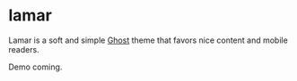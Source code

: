 # lamar

Lamar is a soft and simple [Ghost](http://ghost.org) theme that favors nice content and mobile readers.

Demo coming.
<!-- [Demo](http://mcgwier.com) -->

<!-- ![lamar](assets/images/mockup.jpg) -->
